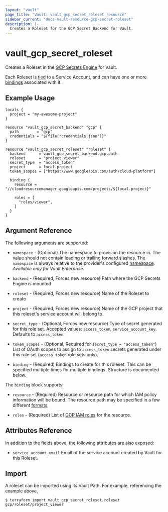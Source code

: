 ```yaml
---
layout: "vault"
page_title: "Vault: vault_gcp_secret_roleset resource"
sidebar_current: "docs-vault-resource-gcp-secret-roleset"
description: |-
  Creates a Roleset for the GCP Secret Backend for Vault.
---
```


# vault\_gcp\_secret\_roleset

Creates a Roleset in the [GCP Secrets Engine](https://www.vaultproject.io/docs/secrets/gcp/index.html) for Vault.

Each Roleset is [tied](https://www.vaultproject.io/docs/secrets/gcp/index.html#service-accounts-are-tied-to-rolesets) to a Service Account, and can have one or more [bindings](https://www.vaultproject.io/docs/secrets/gcp/index.html#roleset-bindings) associated with it.

## Example Usage

```hcl
locals {
  project = "my-awesome-project"
}

resource "vault_gcp_secret_backend" "gcp" {
  path        = "gcp"
  credentials = "${file("credentials.json")}"
}

resource "vault_gcp_secret_roleset" "roleset" {
  backend      = vault_gcp_secret_backend.gcp.path
  roleset      = "project_viewer"
  secret_type  = "access_token"
  project      = local.project
  token_scopes = ["https://www.googleapis.com/auth/cloud-platform"]

  binding {
    resource = "//cloudresourcemanager.googleapis.com/projects/${local.project}"

    roles = [
      "roles/viewer",
    ]
  }
}
```

## Argument Reference

The following arguments are supported:

* `namespace` - (Optional) The namespace to provision the resource in.
  The value should not contain leading or trailing forward slashes.
  The `namespace` is always relative to the provider's configured [namespace](/docs/providers/vault#namespace).
   *Available only for Vault Enterprise*.

* `backend` - (Required, Forces new resource) Path where the GCP Secrets Engine is mounted

* `roleset` - (Required, Forces new resource) Name of the Roleset to create

* `project` - (Required, Forces new resource) Name of the GCP project that this roleset's service account will belong to.

* `secret_type` - (Optional, Forces new resource) Type of secret generated for this role set. Accepted values: `access_token`, `service_account_key`. Defaults to `access_token`.

* `token_scopes` - (Optional, Required for `secret_type = "access_token"`) List of OAuth scopes to assign to `access_token` secrets generated under this role set (`access_token` role sets only).

* `binding` - (Required) Bindings to create for this roleset. This can be specified multiple times for multiple bindings. Structure is documented below.

The `binding` block supports:

* `resource` - (Required) Resource or resource path for which IAM policy information will be bound. The resource path may be specified in a few different [formats](https://www.vaultproject.io/docs/secrets/gcp/index.html#roleset-bindings).

* `roles` - (Required) List of [GCP IAM roles](https://cloud.google.com/iam/docs/understanding-roles) for the resource.

## Attributes Reference

In addition to the fields above, the following attributes are also exposed:

* `service_account_email` Email of the service account created by Vault for this Roleset.

## Import

A roleset can be imported using its Vault Path. For example, referencing the example above,

```
$ terraform import vault_gcp_secret_roleset.roleset gcp/roleset/project_viewer
```
